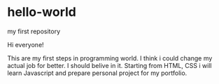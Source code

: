 # hello-world
my first repository

Hi everyone!

This are my first steps in programming world. I think i could change my actual job for better. I should belive in it.
Starting from HTML, CSS i will learn Javascript and prepare personal project for my portfolio.

